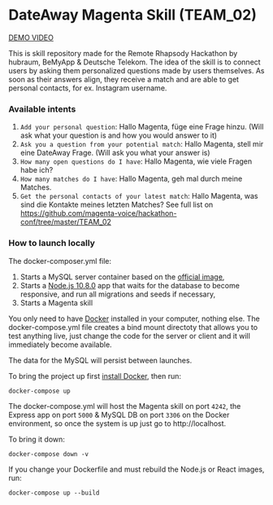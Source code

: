 # DateAway Magenta Skill (TEAM_02)

[DEMO VIDEO](https://www.dropbox.com/s/rs843qa71n2q86u/TEAM_02%20%7C%20DateAway%20%7C%20Remote%20Rhapsody.mov?dl=0)

This is skill repository made for the Remote Rhapsody Hackathon by hubraum, BeMyApp & Deutsche Telekom. The idea of the skill is to connect users by asking them personalized questions made by users themselves. As soon as their answers align, they receive a match and are able to get personal contacts, for ex. Instagram username.

### Available intents
1. `Add your personal question`: Hallo Magenta, füge eine Frage hinzu. (Will ask what your question is and how you would answer to it)
2. `Ask you a question from your potential match`: Hallo Magenta, stell mir eine DateAway Frage. (Will ask you what your answer is)
3. `How many open questions do I have`: Hallo Magenta, wie viele Fragen habe ich?
4. `How many matches do I have`: Hallo Magenta, geh mal durch meine Matches.
5. `Get the personal contacts of your latest match`: Hallo Magenta, was sind die Kontakte meines letzten Matches?
See full list on https://github.com/magenta-voice/hackathon-conf/tree/master/TEAM_02

### How to launch locally
The docker-composer.yml file:
1. Starts a MySQL server container based on the [official image](https://hub.docker.com/_/mysql/),
2. Starts a [Node.js 10.8.0](https://hub.docker.com/_/node/) app that waits for the database to become responsive, and run all migrations and seeds if necessary,
3. Starts a Magenta skill

You only need to have [Docker](https://www.docker.com/) installed in your computer, nothing else.
The docker-compose.yml file creates a bind mount directoty that allows you to test anything live, just change the code for the server or client and it will immediately become available.

The data for the MySQL will persist between launches.

To bring the project up first [install Docker](https://www.docker.com/), then run:

```
docker-compose up
```

The docker-compose.yml will host the Magenta skill on port `4242`, the Express app on port `5000` & MySQL DB on port `3306` on the Docker environment, so once the system is up just go to http://localhost.

To bring it down:

```
docker-compose down -v
```

If you change your Dockerfile and must rebuild the Node.js or React images, run:

```
docker-compose up --build
```
